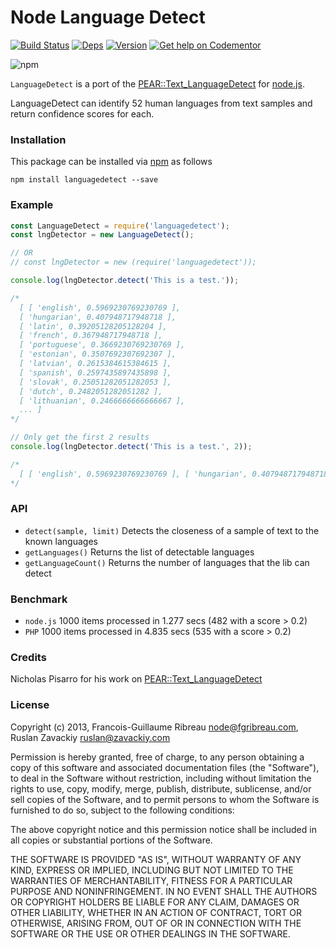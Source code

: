 # Node Language Detect
[![Build Status](https://secure.travis-ci.org/FGRibreau/node-language-detect.png)](http://travis-ci.org/FGRibreau/node-language-detect)
[![Deps](https://david-dm.org/FGRibreau/node-language-detect.png)](https://david-dm.org/FGRibreau/node-language-detect)
[![Version](http://badge.fury.io/js/languagedetect.png)](http://badge.fury.io/js/languagedetect)
[![Get help on Codementor](https://cdn.codementor.io/badges/get_help_github.svg)](https://www.codementor.io/francois-guillaume-ribreau?utm_source=github&utm_medium=button&utm_term=francois-guillaume-ribreau&utm_campaign=github) 

![npm](https://nodei.co/npm/languagedetect.png)

`LanguageDetect` is a port of the [PEAR::Text_LanguageDetect](http://pear.php.net/package/Text_LanguageDetect) for [node.js](http://nodejs.org).

LanguageDetect can identify 52 human languages from text samples and return confidence scores for each.

### Installation
This package can be installed via [npm](http://npmjs.org/) as follows
```shell
npm install languagedetect --save
```
### Example
```javascript    
const LanguageDetect = require('languagedetect');
const lngDetector = new LanguageDetect();

// OR
// const lngDetector = new (require('languagedetect'));

console.log(lngDetector.detect('This is a test.'));

/*
  [ [ 'english', 0.5969230769230769 ],
  [ 'hungarian', 0.407948717948718 ],
  [ 'latin', 0.39205128205128204 ],
  [ 'french', 0.367948717948718 ],
  [ 'portuguese', 0.3669230769230769 ],
  [ 'estonian', 0.3507692307692307 ],
  [ 'latvian', 0.2615384615384615 ],
  [ 'spanish', 0.2597435897435898 ],
  [ 'slovak', 0.25051282051282053 ],
  [ 'dutch', 0.2482051282051282 ],
  [ 'lithuanian', 0.2466666666666667 ],
  ... ]
*/

// Only get the first 2 results
console.log(lngDetector.detect('This is a test.', 2));

/*
  [ [ 'english', 0.5969230769230769 ], [ 'hungarian', 0.407948717948718 ] ]
*/
```

### API
* `detect(sample, limit)` Detects the closeness of a sample of text to the known languages
* `getLanguages()` Returns the list of detectable languages
* `getLanguageCount()` Returns the number of languages that the lib can detect

### Benchmark
* `node.js` 1000 items processed in 1.277 secs (482 with a score > 0.2)
* `PHP` 1000 items processed in 4.835 secs (535 with a score > 0.2)

### Credits
Nicholas Pisarro for his work on [PEAR::Text_LanguageDetect](http://pear.php.net/package/Text_LanguageDetect)

### License
Copyright (c) 2013, Francois-Guillaume Ribreau <node@fgribreau.com>, Ruslan Zavackiy <ruslan@zavackiy.com>

Permission is hereby granted, free of charge, to any person obtaining a copy of this software and associated documentation files (the "Software"), to deal in the Software without restriction, including without limitation the rights to use, copy, modify, merge, publish, distribute, sublicense, and/or sell copies of the Software, and to permit persons to whom the Software is furnished to do so, subject to the following conditions:

The above copyright notice and this permission notice shall be included in all copies or substantial portions of the Software.

THE SOFTWARE IS PROVIDED "AS IS", WITHOUT WARRANTY OF ANY KIND, EXPRESS OR IMPLIED, INCLUDING BUT NOT LIMITED TO THE WARRANTIES OF MERCHANTABILITY, FITNESS FOR A PARTICULAR PURPOSE AND NONINFRINGEMENT. IN NO EVENT SHALL THE AUTHORS OR COPYRIGHT HOLDERS BE LIABLE FOR ANY CLAIM, DAMAGES OR OTHER LIABILITY, WHETHER IN AN ACTION OF CONTRACT, TORT OR OTHERWISE, ARISING FROM, OUT OF OR IN CONNECTION WITH THE SOFTWARE OR THE USE OR OTHER DEALINGS IN THE SOFTWARE.
